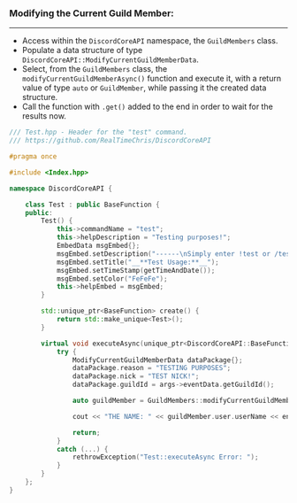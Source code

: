 ### **Modifying the Current Guild Member:**
---
- Access within the `DiscordCoreAPI` namespace, the `GuildMembers` class.
- Populate a data structure of type `DiscordCoreAPI::ModifyCurrentGuildMemberData`.
- Select, from the `GuildMembers` class, the `modifyCurrentGuildMemberAsync()` function and execute it, with a return value of type `auto` or `GuildMember`, while passing it the created data structure.
- Call the function with `.get()` added to the end in order to wait for the results now.

```cpp
/// Test.hpp - Header for the "test" command.
/// https://github.com/RealTimeChris/DiscordCoreAPI

#pragma once

#include <Index.hpp>

namespace DiscordCoreAPI {

	class Test : public BaseFunction {
	public:
		Test() {
			this->commandName = "test";
			this->helpDescription = "Testing purposes!";
			EmbedData msgEmbed{};
			msgEmbed.setDescription("------\nSimply enter !test or /test!\n------");
			msgEmbed.setTitle("__**Test Usage:**__");
			msgEmbed.setTimeStamp(getTimeAndDate());
			msgEmbed.setColor("FeFeFe");
			this->helpEmbed = msgEmbed;
		}

		std::unique_ptr<BaseFunction> create() {
			return std::make_unique<Test>();
		}

		virtual void executeAsync(unique_ptr<DiscordCoreAPI::BaseFunctionArguments> args) {
			try {
				ModifyCurrentGuildMemberData dataPackage{};
				dataPackage.reason = "TESTING PURPOSES";
				dataPackage.nick = "TEST NICK!";
				dataPackage.guildId = args->eventData.getGuildId();

				auto guildMember = GuildMembers::modifyCurrentGuildMemberAsync(dataPackage).get();

				cout << "THE NAME: " << guildMember.user.userName << endl;

				return;
			}
			catch (...) {
				rethrowException("Test::executeAsync Error: ");
			}
		}
	};
}
```

